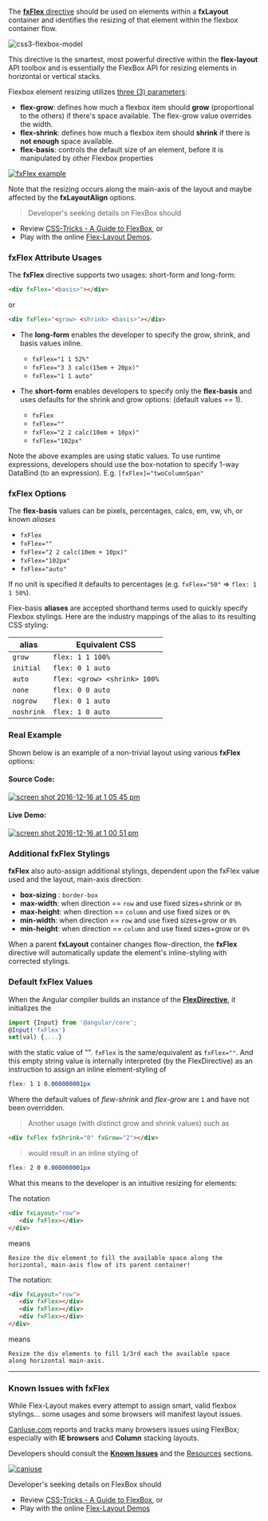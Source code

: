 The [**fxFlex** directive][fxFlex] should be used on elements within a **fxLayout** container and identifies the 
resizing of that element within the flexbox container flow. 


![css3-flexbox-model](https://cloud.githubusercontent.com/assets/210413/20034148/49a4fb62-a382-11e6-9822-42b90dec69be.jpg)

This directive is the smartest, most powerful directive within the **flex-layout** API toolbox and is essentially the 
FlexBox API for resizing elements in horizontal or vertical stacks. 

Flexbox element resizing utilizes [three (3) parameters](http://cssreference.io/flexbox/):

* **flex-grow**:  defines how much a flexbox item should **grow** (proportional to the others) if there's space 
available. The flex-grow value overrides the width.
* **flex-shrink**: defines how much a flexbox item should **shrink** if there is **not enough** space available.
* **flex-basis**: controls the default size of an element, before it is manipulated by other Flexbox properties

[![fxFlex example](https://cloud.githubusercontent.com/assets/210413/21274996/6b640f8a-c390-11e6-87ac-ca85eb6c3983.png)](https://github.com/alessiobianchini/flex-layout/blob/master/src/apps/demo-app/src/app/stack-overflow/grid-column-span/grid-column-span.component.ts#L23)

Note that the resizing occurs along the main-axis of the layout and maybe affected by the **fxLayoutAlign** options. 

> Developer's seeking details on FlexBox should 
* Review [CSS-Tricks - A Guide to FlexBox](https://css-tricks.com/snippets/css/a-guide-to-flexbox/), or 
* Play with the online [Flex-Layout Demos](https://tburleson-layouts-demos.firebaseapp.com/#/docs).

### fxFlex Attribute Usages

The **fxFlex** directive supports two usages: short-form and long-form:

```html
<div fxFlex="<basis>"></div>
```
or
```html
<div fxFlex="<grow> <shrink> <basis>"></div>
```

* The **long-form** enables the developer to specify the grow, shrink, and basis values inline.
  * `fxFlex="1 1 52%"`
  * `fxFlex="3 3 calc(15em + 20px)"`
  * `fxFlex="1 1 auto"`


* The **short-form** enables developers to specify only the **flex-basis** and uses defaults for the shrink and grow 
options: (default values == 1).
  * `fxFlex`
  * `fxFlex=""`
  * `fxFlex="2 2 calc(10em + 10px)"`
  * `fxFlex="102px"`

Note the above examples are using static values. To use runtime expressions, developers should use the box-notation to 
specify 1-way DataBind (to an expression). E.g. `[fxFlex]="twoColumnSpan"`

### fxFlex Options

The **flex-basis** values can be pixels, percentages, calcs, em, vw, vh, or known *aliases*

* `fxFlex`
* `fxFlex=""`
* `fxFlex="2 2 calc(10em + 10px)"`
* `fxFlex="102px"`
* `fxFlex="auto"`

If no unit is specified it defaults to percentages (e.g. `fxFlex="50"` => `flex: 1 1 50%`).

Flex-basis **aliases** are accepted shorthand terms used to quickly specify Flexbox stylings. Here are the industry 
mappings of the alias to its resulting CSS styling:


| alias | Equivalent CSS | 
| ----- | -------------- |
|  `grow`     | `flex: 1 1 100%` |
|  `initial`  | `flex: 0 1 auto` |
|  `auto`     | `flex: <grow> <shrink> 100%` |
|  `none`     | `flex: 0 0 auto` |
|  `nogrow`   | `flex: 0 1 auto` |
|  `noshrink` | `flex: 1 0 auto` |


### Real Example

Shown below is an example of a non-trivial layout using various **fxFlex** options:

#### Source Code:

[![screen shot 2016-12-16 at 1 05 45 pm](https://cloud.githubusercontent.com/assets/210413/21274996/6b640f8a-c390-11e6-87ac-ca85eb6c3983.png)](https://github.com/alessiobianchini/flex-layout/blob/master/src/demo-app/app/stack-overflow/columnSpan.demo.ts#L23)

#### Live Demo:

[![screen shot 2016-12-16 at 1 00 51 pm](https://cloud.githubusercontent.com/assets/210413/21274826/bc8553f2-c38f-11e6-8188-bc7fd36026c2.png)](https://tburleson-layouts-demos.firebaseapp.com/#/stackoverflow)


### Additional fxFlex Stylings

**fxFlex** also auto-assign additional stylings, dependent upon the fxFlex value used and the layout, main-axis direction:

* **box-sizing** : `border-box`
* **max-width**: when direction == `row` and use fixed sizes+shrink or `0%`
* **max-height**: when direction == `column` and use fixed sizes or `0%` 
* **min-width**: when direction == `row` and use fixed sizes+grow or `0%`
* **min-height**: when direction == `column` and use fixed sizes+grow or `0%`

When a parent **fxLayout** container changes flow-direction, the **fxFlex** directive will automatically update the 
element's inline-styling with corrected stylings.

### Default fxFlex Values

When the Angular compiler builds an instance of the [**FlexDirective**][FlexDirective], it initializes the 

```typescript
import {Input} from '@angular/core';
@Input('fxFlex')
set(val) {....} 
```

with the static value of "". `fxFlex` is the same/equivalent as `fxFlex=""`. And this empty string value is internally 
interpreted (by the FlexDirective) as an instruction to assign an inline element-styling of

```css
flex: 1 1 0.000000001px
```

Where the default values of *flew-shrink* and *flex-grow* are `1` and have not been overridden.

> Another usage (with distinct grow and shrink values) such as 
```html
<div fxFlex fxShrink="0" fxGrow="2"></div>
```
> would result in an inline styling of 
```css
flex: 2 0 0.000000001px
```

What this means to the developer is an intuitive resizing for elements:

The notation 

```html
<div fxLayout="row">
   <div fxFlex></div>
</div>
```

means 

```
Resize the div element to fill the available space along the 
horizontal, main-axis flow of its parent container!
```

The notation:

```html
<div fxLayout="row">
   <div fxFlex></div>
   <div fxFlex></div>
   <div fxFlex></div>
</div>
```

means

```
Resize the div elements to fill 1/3rd each the available space 
along horizontal main-axis. 
```

----

### Known Issues with fxFlex

While Flex-Layout makes every attempt to assign smart, valid flexbox stylings... some usages and some browsers will 
manifest layout issues.

[CanIuse.com](http://CanIuse.com) reports and tracks many browsers issues using FlexBox; especially with 
**IE browsers** and **Column** stacking layouts. 

Developers should consult the **[Known Issues](http://caniuse.com/#feat=flexbox)** and the 
[Resources](http://caniuse.com/#feat=flexbox) sections.

[![caniuse](https://cloud.githubusercontent.com/assets/210413/21288118/917e3faa-c440-11e6-9b08-28aff590c7ae.png)](http://caniuse.com/#feat=flexbox)

Developer's seeking details on FlexBox should 
* Review [CSS-Tricks - A Guide to FlexBox](https://css-tricks.com/snippets/css/a-guide-to-flexbox/), or 
* Play with the online [Flex-Layout Demos](https://tburleson-layouts-demos.firebaseapp.com/#/docs)

[fxFlex]: https://github.com/alessiobianchini/flex-layout/blob/master/src/lib/flex/flex/flex.ts
[FlexDirective]: https://github.com/alessiobianchini/flex-layout/blob/master/src/lib/flex/flex/flex.ts#L65-L67
